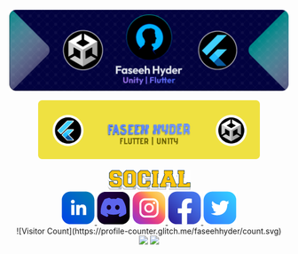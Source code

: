 ![Banner](https://github.com/faseehhyder/faseehhyder/blob/main/Images/Banner.png)
<div align = "center">
	<img src="https://github.com/faseehhyder/faseehhyder/blob/main/Images/BannerTop.png" width="400">
</div>
  <br>
  <div align="center">
  <img src = "https://github.com/faseehhyder/faseehhyder/blob/main/Images/Social.png" width = "150">
  <br>
    <a href = "https://www.linkedin.com/in/faseehhyder/" target ="_blank">
      <img src="https://github.com/faseehhyder/faseehhyder/blob/main/Icons/LinkedIn%20Icon%402x.png">
    </a>
    <img src="https://github.com/faseehhyder/faseehhyder/blob/main/Icons/Discord%20Icon%402x.png">
    <a href = "https://www.instagram.com/faseeh.hyder/" target ="_blank">
      <img src="https://github.com/faseehhyder/faseehhyder/blob/main/Icons/Instagram%20Icon%402x.png">
    </a>
    <a href = "https://www.facebook.com/faseehhyder.2002/" target ="_blank">
      <img src="https://github.com/faseehhyder/faseehhyder/blob/main/Icons/FaceBook%20Icon%402x.png">
    </a>
    <img src="https://github.com/faseehhyder/faseehhyder/blob/main/Icons/Twitter%402x.png">
    <br>
  </div>
  
<div class = "container" align = "center">
	![Visitor Count](https://profile-counter.glitch.me/faseehhyder/count.svg)
	<br>
	<img height = "150px" src="https://github-readme-stats.vercel.app/api/top-langs/?username=faseehhyder&theme=github_dark&hide=TeX&layout=compact"/>
	<img height = "150px" src="https://github-readme-stats.vercel.app/api?username=faseehhyder&&show_icons=true&theme=github_dark"/>
</div>
  

